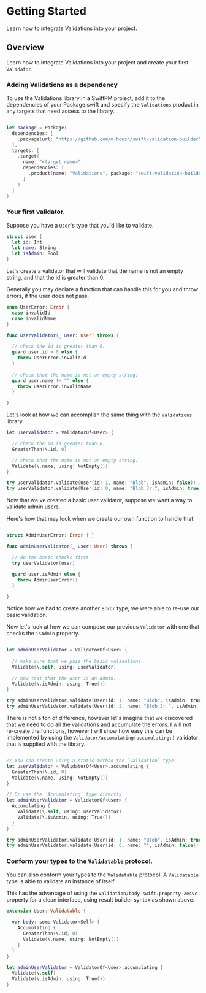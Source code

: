 #  Getting Started

Learn how to integrate Validations into your project.

## Overview

Learn how to integrate Validations into your project and create your first `Validator`.

### Adding Validations as a dependency

To use the Validations library in a SwiftPM project, add it to the dependencies of your Package.swift
and specify the `Validations` product in any targets that need access to the library.

```swift

let package = Package(
  dependencies: [
    .package(url: "https://github.com/m-housh/swift-validation-builder", from: "0.2.0")
  ],
  targets: [
    .target(
      name: "<target name>",
      dependencies: [
        .product(name: "Validations", package: "swift-validation-builder")
      ]
    )
  ]
)
```

### Your first validator.

Suppose you have a `User`'s type that you'd like to validate.

```swift
struct User { 
  let id: Int
  let name: String
  let isAdmin: Bool
}
```

Let's create a validator that will validate that the name is not an empty string,
and that the id is greater than 0.

Generally you may declare a function that can handle this for you and throw errors,
if the user does not pass.

```swift
enum UserError: Error { 
  case invalidId
  case invalidName
}

func userValidator(_ user: User) throws { 

  // check the id is greater than 0.
  guard user.id > 0 else { 
    throw UserError.invalidId
  }
 
  // check that the name is not an empty string.
  guard user.name != "" else { 
    throw UserError.invalidName
  }

}
```

Let's look at how we can accomplish the same thing with the `Validations` library.


```swift
let userValidator = ValidatorOf<User> { 

  // check the id is greater than 0.
  GreaterThan(\.id, 0)

  // check that the name is not an empty string.
  Validate(\.name, using: NotEmpty())
}

try userValidator.validate(User(id: 1, name: "Blob", isAdmin: false)) // success
try userValidator.validate(User(id: 0, name: "Blob Jr.", isAdmin: true)) // fails

```

Now that we've created a basic user validator, suppose we want a way to validate admin
users.

Here's how that may look when we create our own function to handle that.

```swift

struct AdminUserError: Error { }

func adminUserValidator(_ user: User) throws { 

  // do the basic checks first.
  try userValidator(user)

  guard user.isAdmin else {   
    throw AdminUserError()
  }

}
```

Notice how we had to create another `Error` type, we were able to re-use our basic validation.

Now let's look at how we can compose our previous `Validator` with one that checks the `isAdmin`
property.

```swift

let adminUserValidator = ValidatorOf<User> {
  
  // make sure that we pass the basic validations.
  Validate(\.self, using: userValidator)

  // now test that the user is an admin.
  Validate(\.isAdmin, using: True())
}

try adminUserValidator.validate(User(id: 1, name: "Blob", isAdmin: true)) // success
try adminUserValidator.validate(User(id: 2, name: "Blob Jr.", isAdmin: false)) // fails

```

There is not a ton of difference, however let's imagine that we discovered that we
need to do all the validations and accumulate the errors.  I will not re-create the functions,
however I will show how easy this can be implemented by using the ``Validator/accumulating(accumulating:)`` 
validator that is supplied with the library.

```swift

// You can create using a static method the `Validation` type.
let userValidator = ValidatorOf<User>.accumulating { 
  GreaterThan(\.id, 0)
  Validate(\.name, using: NotEmpty())
}

// Or use the `Accumulating` type directly.
let adminUserValidator = ValidatorOf<User> { 
  Accumulating { 
    Validate(\.self, using: userValidator)
    Validate(\.isAdmin, using: True())
  }
}

try adminUserValidator.validate(User(id: 1, name: "Blob", isAdmin: true)) // success
try adminUserValidator.validate(User(id: 0, name: "", isAdmin: false)) // fails with 3 errors accumulated.

```

### Conform your types to the `Validatable` protocol.

You can also conform your types to the ``Validatable`` protocol.  A `Validatable` type is able
to validate an instance of itself.

This has the advantage of using the ``Validation/body-swift.property-2e4vc`` property for a clean
interface, using result builder syntax as shown above.

```swift
extension User: Validatable {
  
  var body: some Validator<Self> { 
    Accumulating { 
      GreaterThan(\.id, 0)
      Validate(\.name, using: NotEmpty())
    }
  }
}

let adminUserValidator = ValidatorOf<User>.accumulating { 
  Validate(\.self)
  Validate(\.isAdmin, using: True())
}
```
